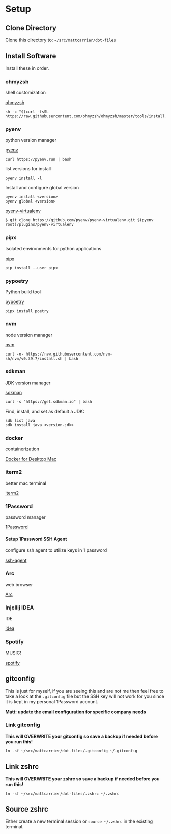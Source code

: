# Setup

## Clone Directory

Clone this directory to: `~/src/mattcarrier/dot-files`

## Install Software

Install these in order.

### ohmyzsh

shell customization

[ohmyzsh](https://github.com/ohmyzsh/ohmyzsh)

```shell
sh -c "$(curl -fsSL https://raw.githubusercontent.com/ohmyzsh/ohmyzsh/master/tools/install.sh)"
```

### pyenv

python version manager

[pyenv](https://github.com/pyenv/pyenv#readme)

```shell
curl https://pyenv.run | bash
```

list versions for install

```shell
pyenv install -l
```

Install and configure global version

```shell
pyenv install <version>
pyenv global <version>
```

[pyenv-virtualenv](https://github.com/pyenv/pyenv-virtualenv)

```shell
$ git clone https://github.com/pyenv/pyenv-virtualenv.git $(pyenv root)/plugins/pyenv-virtualenv
```

### pipx

Isolated environments for python applications

[pipx](https://github.com/pypa/pipx)

```shell
pip install --user pipx
```

### pypoetry

Python build tool

[pypoetry](https://python-poetry.org/)

```shell
pipx install poetry
```

### nvm

node version manager

[nvm](https://github.com/nvm-sh/nvm)

```shell
curl -o- https://raw.githubusercontent.com/nvm-sh/nvm/v0.39.7/install.sh | bash
```

### sdkman

JDK version manager

[sdkman](https://sdkman.io)

```shell
curl -s "https://get.sdkman.io" | bash
```

Find, install, and set as default a JDK:

```shell
sdk list java
sdk install java <version-jdk>
```

### docker

containerization

[Docker for Desktop Mac](https://docs.docker.com/desktop/install/mac-install/)

### iterm2

better mac terminal

[iterm2](https://iterm2.com/downloads.html)

### 1Password

password manager

[1Password](https://1password.com/downloads/mac/)

#### Setup 1Password SSH Agent

configure ssh agent to utilize keys in 1 password

[ssh-agent](https://developer.1password.com/docs/ssh/agent)

### Arc

web browser

[Arc](https://releases.arc.net/release/Arc-latest.dmg)

### Injellij IDEA

IDE

[idea](https://www.jetbrains.com/idea/download/?section=mac)

### Spotify

MUSIC!

[spotify](https://www.spotify.com/us/download/mac/)

## gitconfig

This is just for myself, if you are seeing this and are not me then feel free to take a look
at the `.gitconfig` file but the SSH key will not work for you since it is kept in my personal
1Password account.

**Matt: update the email configuration for specific company needs**

### Link gitconfig

**This will OVERWRITE your gitconfig so save a backup if needed before you run this!**

```shell
ln -sf ~/src/mattcarrier/dot-files/.gitconfig ~/.gitconfig
```

## Link zshrc

**This will OVERWRITE your zshrc so save a backup if needed before you run this!**

```shell
ln -sf ~/src/mattcarrier/dot-files/.zshrc ~/.zshrc
```

## Source zshrc

Either create a new terminal session or `source ~/.zshrc` in the existing terminal.
